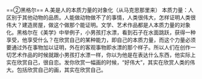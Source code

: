 ==②黑格尔==
A.美是人的本质力量的对象化（从马克思那里来）
本质力量：人区别于其他动物的品质。人能做动物做不了的事情，人类很伟大，怎样证明人类很伟大？建造房屋，做这个做那个能证明。文学、艺术作品都是人本质力量的对象化。黑格尔在《美学》中举例子，小男孩打水漂，看到石子在水面跳跃，获得一种享受，他享受什么？在欣赏自己的某种能力，即自己的本质力量，而这个力量必须要通过外在事物加以证明，外在的客观事物即水漂的那个样子。所以人们在创作一切艺术作品的时候就跟小男孩打水漂一样，你以为他是在表达什么东西，他实际上实在欣赏自己，很自恋。发你欣赏一幅画的时候，“好伟大”，其实在欣赏人类的伟大。包括欣赏自己的画，其实在欣赏自己。


